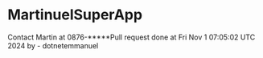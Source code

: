# MartinuelSuperApp
<!-- comment> -->

<!-- comment -->

Contact Martin at 0876-*****Pull request done at Fri Nov  1 07:05:02 UTC 2024 by - dotnetemmanuel

